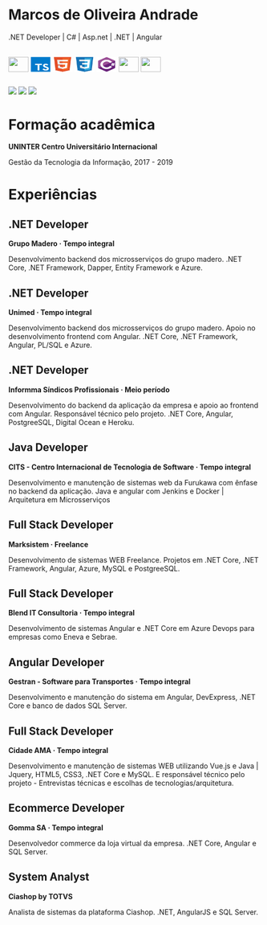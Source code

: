 # Marcos de Oliveira Andrade
<p>.NET Developer | C# | Asp.net | .NET | Angular</p>

<div style="display: inline_block"><br>
  <img align="center" height="30" width="40" src="https://cdn.jsdelivr.net/gh/devicons/devicon/icons/javascript/javascript-original.svg">
  <img align="center" height="30" width="40" src="https://raw.githubusercontent.com/devicons/devicon/master/icons/typescript/typescript-plain.svg">  
  <img align="center" height="30" width="40" src="https://raw.githubusercontent.com/devicons/devicon/master/icons/html5/html5-original.svg">
  <img align="center" height="30" width="40" src="https://raw.githubusercontent.com/devicons/devicon/master/icons/css3/css3-original.svg">
  <img align="center" height="30" width="40" src="https://raw.githubusercontent.com/devicons/devicon/master/icons/csharp/csharp-original.svg">  
  <img align="center" height="30" width="40" src="https://cdn.jsdelivr.net/gh/devicons/devicon/icons/java/java-original-wordmark.svg"> 
  <img align="center" height="30" width="40" src="https://cdn.jsdelivr.net/gh/devicons/devicon/icons/angularjs/angularjs-original.svg">
</div>
  
  ##

<div> 
 <a href="https://discord.gg/#4155" target="_blank"><img src="https://img.shields.io/badge/Discord-7289DA?style=for-the-badge&logo=discord&logoColor=white" target="_blank"></a> 
  <a href = "mailto:markteclas@hotmail.com"><img src="https://img.shields.io/badge/-Gmail-%23333?style=for-the-badge&logo=gmail&logoColor=white" target="_blank"></a>
  <a href="https://www.linkedin.com/in/marcos-de-oliveira-andrade-867888168/" target="_blank"><img src="https://img.shields.io/badge/-LinkedIn-%230077B5?style=for-the-badge&logo=linkedin&logoColor=white" target="_blank"></a> 
</div>


# Formação acadêmica
<strong>UNINTER Centro Universitário Internacional</strong>
<p>Gestão da Tecnologia da Informação, 2017 - 2019</p>
 


# Experiências


<h2> 
.NET Developer
</h2>
<strong> 
Grupo Madero · Tempo integral
</strong> 
<p>
Desenvolvimento backend dos microsserviços do grupo madero.
.NET Core, .NET Framework, Dapper, Entity Framework e Azure.
</p>


<h2> 
.NET Developer
</h2>
<strong> 
Unimed · Tempo integral
</strong> 
<p>
Desenvolvimento backend dos microsserviços do grupo madero. Apoio no desenvolvimento frontend com Angular.
.NET Core, .NET Framework, Angular, PL/SQL e Azure.
</p>


<h2> 
.NET Developer
</h2>
<strong> 
Informma Síndicos Profissionais · Meio período
</strong> 
<p>
Desenvolvimento do backend da aplicação da empresa e apoio ao frontend com Angular.
Responsável técnico pelo projeto.
.NET Core, Angular, PostgreeSQL, Digital Ocean e Heroku.
</p>



<h2> 
Java Developer
</h2>
<strong> 
CITS - Centro Internacional de Tecnologia de Software · Tempo integral
</strong> 
<p>
Desenvolvimento e manutenção de sistemas web da Furukawa com ênfase no backend da aplicação. Java e angular com Jenkins e Docker | Arquitetura em Microsserviços
</p>


<h2> 
Full Stack Developer
</h2>
<strong> 
Marksistem · Freelance
</strong> 
<p>
Desenvolvimento de sistemas WEB Freelance. Projetos em .NET Core, .NET Framework, Angular, Azure, MySQL e PostgreeSQL.
</p>




<h2> 
Full Stack Developer
</h2>
<strong> 
Blend IT Consultoria · Tempo integral
</strong> 
<p>
Desenvolvimento de sistemas Angular e .NET Core em Azure Devops para empresas como Eneva e Sebrae.
</p>


<h2> 
Angular Developer
</h2>
<strong> 
Gestran - Software para Transportes · Tempo integral
</strong> 
<p>
Desenvolvimento e manutenção do sistema em Angular, DevExpress, .NET Core e banco de dados SQL Server.
</p>


<h2> 
Full Stack Developer
</h2>
<strong> 
Cidade AMA · Tempo integral
</strong> 
<p>
Desenvolvimento e manutenção de sistemas WEB utilizando Vue.js e Java | Jquery, HTML5, CSS3, .NET Core e MySQL. E responsável técnico pelo projeto - Entrevistas técnicas e escolhas de tecnologias/arquitetura.
</p>


<h2> 
Ecommerce Developer
</h2>
<strong> 
Gomma SA · Tempo integral
</strong> 
<p>
Desenvolvedor commerce da loja virtual da empresa.
.NET Core, Angular e SQL Server.
</p>


<h2> 
System Analyst
</h2>
<strong> 
Ciashop by TOTVS
</strong> 
<p>
Analista de sistemas da plataforma Ciashop.
.NET, AngularJS e SQL Server.
</p>
